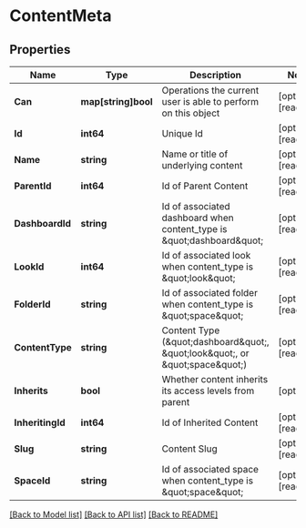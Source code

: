 # ContentMeta

## Properties

Name | Type | Description | Notes
------------ | ------------- | ------------- | -------------
**Can** | **map[string]bool** | Operations the current user is able to perform on this object | [optional] [readonly] 
**Id** | **int64** | Unique Id | [optional] [readonly] 
**Name** | **string** | Name or title of underlying content | [optional] [readonly] 
**ParentId** | **int64** | Id of Parent Content | [optional] [readonly] 
**DashboardId** | **string** | Id of associated dashboard when content_type is \&quot;dashboard\&quot; | [optional] [readonly] 
**LookId** | **int64** | Id of associated look when content_type is \&quot;look\&quot; | [optional] [readonly] 
**FolderId** | **string** | Id of associated folder when content_type is \&quot;space\&quot; | [optional] [readonly] 
**ContentType** | **string** | Content Type (\&quot;dashboard\&quot;, \&quot;look\&quot;, or \&quot;space\&quot;) | [optional] [readonly] 
**Inherits** | **bool** | Whether content inherits its access levels from parent | [optional] 
**InheritingId** | **int64** | Id of Inherited Content | [optional] [readonly] 
**Slug** | **string** | Content Slug | [optional] [readonly] 
**SpaceId** | **string** | Id of associated space when content_type is \&quot;space\&quot; | [optional] [readonly] 

[[Back to Model list]](../README.md#documentation-for-models) [[Back to API list]](../README.md#documentation-for-api-endpoints) [[Back to README]](../README.md)


